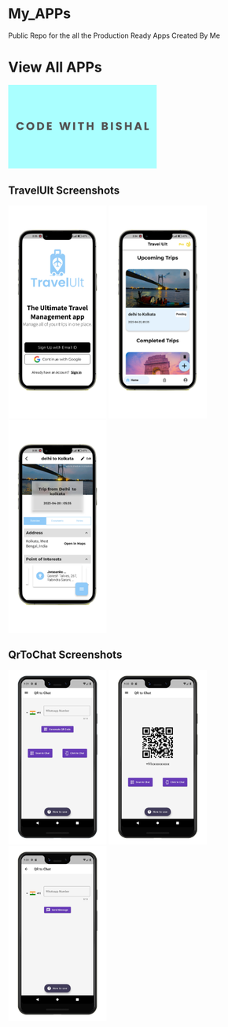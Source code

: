# My_APPs
Public Repo for the all the Production Ready Apps Created By Me

# View All APPs

<a href="https://play.google.com/store/apps/dev?id=7467024670640010287"><img src="https://github.com/CodeWithBishal/MY_APPS/raw/main/screenshot.webp" width="60%" height="30%"></a>

## TravelUlt Screenshots

<p float="left">
  <img src="https://github.com/CodeWithBishal/MY_APPS/blob/main/TravelUlt/APP_Screenshot/My%20project%20(10).png" width="200" />
  <img src="https://github.com/CodeWithBishal/MY_APPS/blob/main/TravelUlt/APP_Screenshot/My%20project.png" width="200" /> 
  <img src="https://github.com/CodeWithBishal/MY_APPS/blob/main/TravelUlt/APP_Screenshot/My%20project%20(5).png" width="200" />
</p>

## QrToChat Screenshots

<p float="left">
  <img src="https://github.com/CodeWithBishal/MY_APPS/blob/main/QrToChat/APP_Screenshot/1.png" width="200" />
  <img src="https://github.com/CodeWithBishal/MY_APPS/blob/main/QrToChat/APP_Screenshot/2.png" width="200" /> 
  <img src="https://github.com/CodeWithBishal/MY_APPS/blob/main/QrToChat/APP_Screenshot/3.png" width="200" />
</p>
